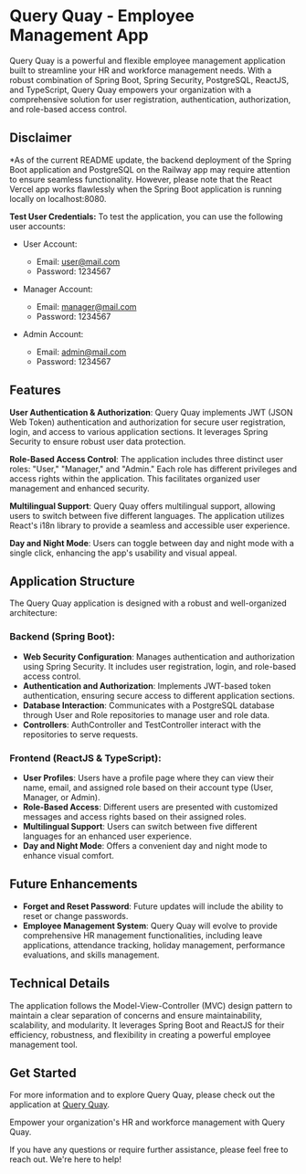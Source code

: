 # Query Quay - Employee Management App
Query Quay is a powerful and flexible employee management application built to streamline your HR and workforce management needs. With a robust combination of Spring Boot, Spring Security, PostgreSQL, ReactJS, and TypeScript, Query Quay empowers your organization with a comprehensive solution for user registration, authentication, authorization, and role-based access control.

## Disclaimer
*As of the current README update, the backend deployment of the Spring Boot application and PostgreSQL on the Railway app may require attention to ensure seamless functionality. However, please note that the React Vercel app works flawlessly when the Spring Boot application is running locally on localhost:8080.

**Test User Credentials:**
To test the application, you can use the following user accounts:

- User Account:
  - Email: user@mail.com
  - Password: 1234567

- Manager Account:
  - Email: manager@mail.com
  - Password: 1234567

- Admin Account:
  - Email: admin@mail.com
  - Password: 1234567

## Features
**User Authentication & Authorization**: Query Quay implements JWT (JSON Web Token) authentication and authorization for secure user registration, login, and access to various application sections. It leverages Spring Security to ensure robust user data protection.

**Role-Based Access Control**: The application includes three distinct user roles: "User," "Manager," and "Admin." Each role has different privileges and access rights within the application. This facilitates organized user management and enhanced security.

**Multilingual Support**: Query Quay offers multilingual support, allowing users to switch between five different languages. The application utilizes React's i18n library to provide a seamless and accessible user experience.

**Day and Night Mode**: Users can toggle between day and night mode with a single click, enhancing the app's usability and visual appeal.

## Application Structure
The Query Quay application is designed with a robust and well-organized architecture:

### Backend (Spring Boot):

- **Web Security Configuration**: Manages authentication and authorization using Spring Security. It includes user registration, login, and role-based access control.
- **Authentication and Authorization**: Implements JWT-based token authentication, ensuring secure access to different application sections.
- **Database Interaction**: Communicates with a PostgreSQL database through User and Role repositories to manage user and role data.
- **Controllers**: AuthController and TestController interact with the repositories to serve requests.

### Frontend (ReactJS & TypeScript):

- **User Profiles**: Users have a profile page where they can view their name, email, and assigned role based on their account type (User, Manager, or Admin).
- **Role-Based Access**: Different users are presented with customized messages and access rights based on their assigned roles.
- **Multilingual Support**: Users can switch between five different languages for an enhanced user experience.
- **Day and Night Mode**: Offers a convenient day and night mode to enhance visual comfort.

## Future Enhancements
- **Forget and Reset Password**: Future updates will include the ability to reset or change passwords.
- **Employee Management System**: Query Quay will evolve to provide comprehensive HR management functionalities, including leave applications, attendance tracking, holiday management, performance evaluations, and skills management.

## Technical Details
The application follows the Model-View-Controller (MVC) design pattern to maintain a clear separation of concerns and ensure maintainability, scalability, and modularity. It leverages Spring Boot and ReactJS for their efficiency, robustness, and flexibility in creating a powerful employee management tool.

## Get Started
For more information and to explore Query Quay, please check out the application at [Query Quay](https://queryquay.vercel.app/).

Empower your organization's HR and workforce management with Query Quay.

If you have any questions or require further assistance, please feel free to reach out. We're here to help!
